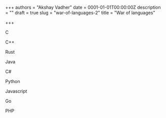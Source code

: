 +++
authors = "Akshay Vadher"
date = 0001-01-01T00:00:00Z
description = ""
draft = true
slug = "war-of-languages-2"
title = "War of languages"

+++


C

C++

Rust

Java

C#

Python

Javascript

Go

PHP



